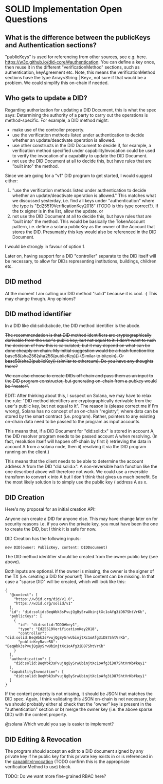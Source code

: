 # SOLID Implementation Open Questions

## What is the difference between the publicKeys and Authentication sections?

"publicKeys" is used for referencing from other sources, see e.g. here. https://w3c.github.io/did-core/#authentication.
You can define a key once, then reuse it in the different "verificationMethod" sections, such as authentication, keyAgreement etc.
Note, this means the verificationMethod sections have the type Array<String | Key>, not sure if that would be a problem. We could simplify this on-chain if needed.

## Who gets to update a DID?

Regarding authorization for updating a DID Document, this is what the spec says:
Determining the authority of a party to carry out the operations is method-specific. For example, a DID method might:
- make use of the controller property.
- use the verification methods listed under authentication to decide whether an update/deactivate operation is allowed.
- use other constructs in the DID Document to decide if, for example, a verification method specified under capabilityInvocation could be used to verify the invocation of a capability to update the DID Document.
- not use the DID Document at all to decide this, but have rules that are "built into" the method.

Since we are going for a "v1" DID program to get started, I would suggest either:
1. "use the verification methods listed under authentication to decide whether an update/deactivate operation is allowed."
This matches what we discussed yesterday, i.e. find all keys under "authentication" where the type is "Ed25519VerificationKey2018" (TODO is this type correct?). If the tx signer is in the list, allow the update.
or
22. not use the DID Document at all to decide this, but have rules that are "built into" the method.
This would be basically the TokenAccount pattern, i.e. define a solana publicKey as the owner of the Account that stores the DID. Presumably this key would also be referenced in the DID Document.

I would be strongly in favour of option 1.

Later on, having support for a DID "controller" separate to the DID itself will be necessary, to allow for DIDs representing institutions, buildings, children etc.

## DID method

At the moment I am calling our DID method "solid" because it is cool. :) This may change though. Any opinions?

## DID method identifier

In a DID like did:solid:abcde, the DID method identifier is the abcde.

~~The recommendation is that DID method identifiers are cryptographically derivable from the user's public key, but not equal to it.
I don't want to rush the decision of how this is calculated, but it may depend on what can be done cheaply on chain. My initial suggestion would be a hash function like base58(sha256(sha256(publicKey))) (Similar to bitcoin). Or base58(sha3(publicKey)) (similar to ethereum). Do you have any thoughts there?~~

~~We can also choose to create DIDs off chain and pass them as an input to the DID program constructor, but generating on-chain from a pubkey would be "neater".~~

EDIT: After thinking about this, I suspect on Solana, we may have to relax the rule: "DID method identifiers are cryptographically derivable from the user's public key, but not equal to it".  The reason is (please correct me if I'm wrong), Solana has no concept of an on-chain "registry", where data can be stored by the smart contract (i.e. program).  Rather, pointers to any existing on-chain data need to be passed to the program as input accounts. 

This means that, if a DID Document for "did:solid:x" is stored in account A, the DID resolver program needs to be passed account A when resolving. (In fact, resolution itself will happen off-chain by first i) retrieving the data in account A from a solana node, then ii) resolving it via the DID program running on the client.)

This means that the client needs to be able to determine the account address A from the DID "did:solid:x". A non-reversible hash function like the one described above will therefore not work. We could use a reversible transform to convert x into A but I don't think that gives us much benefit. So the most likely solution is to simply use the public key / address A as x.


## DID Creation

Here's my proposal for an initial creation API:

Anyone can create a DID for anyone else. This may have change later on for security reasons i.e. if you own the private key, you must have been the one to create the DID, but I think it is safe for now.

DID Creation has the following inputs:

```
new DID(owner: PublicKey, content: DIDDocument)
```

The DID method identifier should be created from the owner public key (see above).

Both inputs are optional. If the owner is missing, the owner is the signer of the TX (i.e. creating a DID for yourself)
The content can be missing. In that case a "sparse DID" will be created, which will look like this:

```
{
  "@context": [
    "https://w3id.org/did/v1.0",
    "https://w3id.org/solid/v1"
  ],
  "id": "did:solid:BeqWbk3sPvujQgBySrwUbinjtXc1oAfg3iD87ShtVrKb",
  "publicKeys": [
    {
      "id": "did:solid:TODO#key1",
      "type": "Ed25519VerificationKey2018",
      "controller": "did:solid:BeqWbk3sPvujQgBySrwUbinjtXc1oAfg3iD87ShtVrKb",
      "publicKeyBase58": "BeqWbk3sPvujQgBySrwUbinjtXc1oAfg3iD87ShtVrKb"
    }
  ],
  "authentication": [
    "did:solid:BeqWbk3sPvujQgBySrwUbinjtXc1oAfg3iD87ShtVrKb#key1"
  ],
  "capabilityInvocation": [
    "did:solid:BeqWbk3sPvujQgBySrwUbinjtXc1oAfg3iD87ShtVrKb#key1"
  ]
}
```

If the content property is not missing, it should be JSON that matches the DID spec. Again, I think validating this JSON on-chain is not necessary, but we should probably either
a) check that the "owner" key is present in the "authentication" section
or
b) merge the owner key (i.e. the above sparse DID) with the content property.

@solana Which would you say is easier to implement?

## DID Editing & Revocation

The program should accept an edit to a DID document signed by any private key if he public key for this private key exists in or is referenced in the [capabilityInvocation](https://www.w3.org/TR/did-core/#capability-invocation) (TODO confirm this is the appropriate verificationMethod to use) block.

TODO: Do we want more fine-grained RBAC here?
